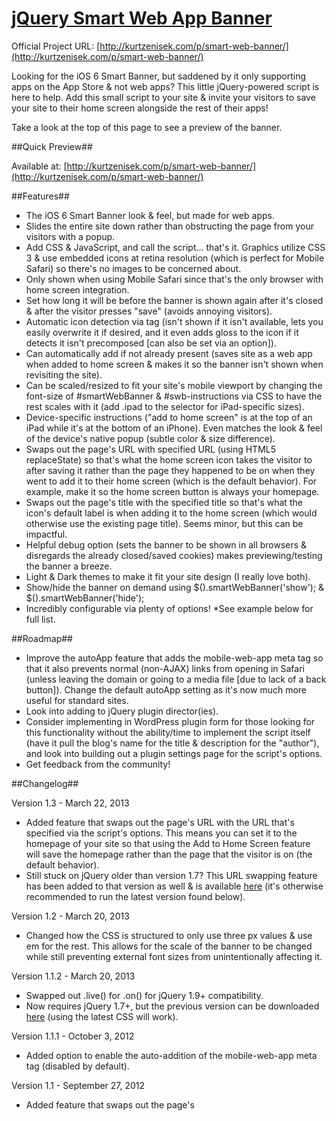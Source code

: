 [jQuery Smart Web App Banner](http://kurtzenisek.com/p/smart-web-banner/)
===========================

Official Project URL: [http://kurtzenisek.com/p/smart-web-banner/](http://kurtzenisek.com/p/smart-web-banner/)

Looking for the iOS 6 Smart Banner, but saddened by it only supporting apps on the App Store & not web apps? This little jQuery-powered script is here to help. Add this small script to your site & invite your visitors to save your site to their home screen alongside the rest of their apps!

Take a look at the top of this page to see a preview of the banner.

##Quick Preview##

Available at: [http://kurtzenisek.com/p/smart-web-banner/](http://kurtzenisek.com/p/smart-web-banner/)

##Features##

- The iOS 6 Smart Banner look & feel, but made for web apps.
- Slides the entire site down rather than obstructing the page from your visitors with a popup.
- Add CSS & JavaScript, and call the script... that's it. Graphics utilize CSS 3 & use embedded icons at retina resolution (which is perfect for Mobile Safari) so there's no images to be concerned about.
- Only shown when using Mobile Safari since that's the only browser with home screen integration.
- Set how long it will be before the banner is shown again after it's closed & after the visitor presses "save" (avoids annoying visitors).
- Automatic icon detection via <link> tag (isn't shown if it isn't available, lets you easily overwrite it if desired, and it even adds gloss to the icon if it detects it isn't precomposed [can also be set via an option]).
- Can automatically add <meta name="apple-mobile-web-app-capable" content="yes" /> if not already present (saves site as a web app when added to home screen & makes it so the banner isn't shown when revisiting the site).
- Can be scaled/resized to fit your site's mobile viewport by changing the font-size of #smartWebBanner & #swb-instructions via CSS to have the rest scales with it (add .ipad to the selector for iPad-specific sizes).
- Device-specific instructions ("add to home screen" is at the top of an iPad while it's at the bottom of an iPhone). Even matches the look & feel of the device's native popup (subtle color & size difference).
- Swaps out the page's URL with specified URL (using HTML5 replaceState) so that's what the home screen icon takes the visitor to after saving it rather than the page they happened to be on when they went to add it to their home screen (which is the default behavior). For example, make it so the home screen button is always your homepage.
- Swaps out the page's title with the specified title so that's what the icon's default label is when adding it to the home screen (which would otherwise use the existing page title). Seems minor, but this can be impactful.
- Helpful debug option (sets the banner to be shown in all browsers & disregards the already closed/saved cookies) makes previewing/testing the banner a breeze.
- Light & Dark themes to make it fit your site design (I really love both).
- Show/hide the banner on demand using $().smartWebBanner('show'); & $().smartWebBanner('hide');
- Incredibly configurable via plenty of options! *See example below for full list.

##Roadmap##

- Improve the autoApp feature that adds the mobile-web-app meta tag so that it also prevents normal (non-AJAX) links from opening in Safari (unless leaving the domain or going to a media file [due to lack of a back button]). Change the default autoApp setting as it's now much more useful for standard sites.
- Look into adding to jQuery plugin director(ies).
- Consider implementing in WordPress plugin form for those looking for this functionality without the ability/time to implement the script itself (have it pull the blog's name for the title & description for the "author"), and look into building out a plugin settings page for the script's options.
- Get feedback from the community!

##Changelog##

Version 1.3 - March 22, 2013

- Added feature that swaps out the page's URL with the URL that's specified via the script's options. This means you can set it to the homepage of your site so that using the Add to Home Screen feature will save the homepage rather than the page that the visitor is on (the default behavior).
- Still stuck on jQuery older than version 1.7? This URL swapping feature has been added to that version as well & is available [here](https://github.com/KZeni/Smart-Web-App-Banner/blob/master/jQuery.smartWebBanner.pre-1.7.min.js) (it's otherwise recommended to run the latest version found below).

Version 1.2 - March 20, 2013

- Changed how the CSS is structured to only use three px values & use em for the rest. This allows for the scale of the banner to be changed while still preventing external font sizes from unintentionally affecting it.

Version 1.1.2 - March 20, 2013

- Swapped out .live() for .on() for jQuery 1.9+ compatibility.
- Now requires jQuery 1.7+, but the previous version can be downloaded [here](https://github.com/KZeni/Smart-Web-App-Banner/blob/master/jQuery.smartWebBanner.pre-1.7.min.js) (using the latest CSS will work).

Version 1.1.1 - October 3, 2012

- Added option to enable the auto-addition of the mobile-web-app meta tag (disabled by default).

Version 1.1 - September 27, 2012

- Added feature that swaps out the page's <title> attribute with the title that's specified via the script's options.
- Added option to disable the new title swap feature.

Version 1.0 - September 19, 2012

- Initial Release (same day as iOS 6).

##Example (using default settings)##

`$().smartWebBanner();`

##Example (with full options)##

``$().smartWebBanner({
    title: "Tree Finder", // What the title of the "app" should be in the banner | Default: "Web App"
    titleSwap: false, // Whether or not to use the title specified here has the default label of the home screen icon (otherwise uses the page's <title> tag) | Default: true
    url: 'http://appleorchard.com', // URL to mask the page as before saving to home screen (allows for having it save the homepage of a site no matter what page the visitor is on) | Default: ''
    author: "Johnny Appleseed", // What the author of the "app" should be in the banner | Default: "Save to Home Screen"
    speedIn: 500, // Show animation speed of the banner | Default: 300
    speedOut: 800, // Close animation speed of the banner | Default: 400
    useIcon: true, // Whether or not it should show site's apple touch icon (located via <link> tag) | Default: true
    iconOverwrite: "http://appleorchard.com/icon-114x114.png", // Force the URL of the icon (even if found via <link> tag) | Default: ""
    iconGloss: true, // Whether or not to show the gloss over the icon (true/false/"auto" [auto doesn't show if precomposed <link> tag is used]) | Default: "auto"
    showFree: false, // Whether or not to show "Free" at bottom of info | Default: true
    daysHidden: 7, // Duration to hide the banner after being closed (0 = always show banner) | Default: 15
    daysReminder: 30, // Duration to hide the banner after "Save" is clicked *separate from when the close button is clicked* (0 = always show banner) | Default: 90
    popupDuration: 4000, // How long the instructions are shown before fading out (0 = show until manually closed) | Default: 6000
    popupSpeedIn: 400, // Show animation speed of the popup | Default: 200
    popupSpeedOut: 1200, // Close animation speed of the popup | Default: 900
    theme: 'dark', // Change between "light" & "dark" theme to fit your site design | Default: "light"
    autoApp: true, // Whether or not it should auto-add the mobile-web-app meta tag that makes it open as an app rather than in mobile safari | Default: false
    debug: true // Whether or not it should always be shown (even for non-iOS devices & if cookies have previously been set) *This is helpful for testing and/or previewing | Default: false
});``

##Like it? Maybe throw me a few bucks##

This is a one-man project. I can't put an accurate price on what value you might get out of this or the time saved... so I leave you to pay what you want. Really, feel free to just use it. [Click here to learn more](http://kurtzenisek.com/p/smart-web-banner/#donate)

##Support##

[Email me](http://www.google.com/recaptcha/mailhide/d?k=01mU-MMXHEZiapIGiiSSe78Q==&c=h-nAexn4QTO2z6nieTeXVg==)

##FAQs##

**Need to have it save the homepage of your site rather than the page the visitor is on?**
Saving a page to the home screen saves the current page by default, but you can set the url option to be whatever URL you would like it to save & the plugin takes care of the rest.

Tip: set url to '/' to have it always be the homepage of your site while being independent of the domain itself. Also, it can't be a different domain for security reasons.

**Need to adjust the size of the banner to fit the scale of your site?**
This plugin's CSS was built to refer to two elements (with one variant) that then determines the size of everything else. Simply change the font-size for #smartWebBanner & #swb-instructions (add .ipad for iPad-specific sizes) in your own CSS (or edit the plugin directly) to fit your needs.

**Looking to use this to promote *non web-based* Android apps and/or iOS apps on older iOS versions and/or different browsers?**
Check out [Jasny's fork](http://jasny.github.com/jquery.smartbanner/) for Android apps & or iOS apps older than iOS 6.
Also check out [iJason's fork](https://github.com/ijason/Smart-App-Banners) aimed purely at making it available for iOS apps in other iOS browsers (Google Chrome) & older iOS versions.
Note: Both of these are for non-web apps. This is the only plugin aimed at web apps (to my knowledge).

Please know that this is in no way created, owned, or managed by Apple Inc. nor am I employed by Apple Inc.